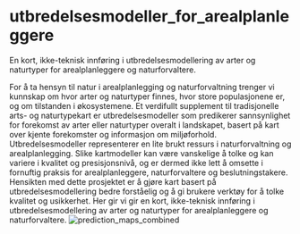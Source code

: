 # utbredelsesmodeller_for_arealplanleggere
En kort, ikke-teknisk innføring i utbredelsesmodellering av arter og naturtyper for arealplanleggere og naturforvaltere.

For å ta hensyn til natur i arealplanlegging og naturforvaltning trenger vi kunnskap om hvor arter og naturtyper finnes, hvor store populasjonene er, og om tilstanden i økosystemene. Et verdifullt supplement  til tradisjonelle arts- og naturtypekart er utbredelsesmodeller som predikerer sannsynlighet for forekomst av arter eller naturtyper overalt i landskapet, basert på kart over kjente forekomster og informasjon om miljøforhold. Utbredelsesmodeller representerer en lite brukt ressurs i naturforvaltning og arealplanlegging. Slike kartmodeller kan være vanskelige å tolke og kan variere i kvalitet og presisjonsnivå, og er dermed ikke lett å omsette i fornuftig praksis for arealplanleggere, naturforvaltere og beslutningstakere. Hensikten med dette prosjektet er å gjøre kart basert på utbredelsesmodellering bedre forståelig og å gi brukere verktøy for å tolke kvalitet og usikkerhet. Her gir vi gir en kort, ikke-teknisk innføring i utbredelsesmodellering av arter og naturtyper for arealplanleggere og naturforvaltere. 
![prediction_maps_combined](https://github.com/user-attachments/assets/0fa1692c-0b5f-484f-a9a2-6c7261730a21)
